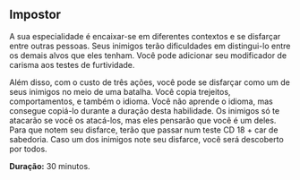 ## Impostor

A sua especialidade é encaixar-se em diferentes contextos e se disfarçar entre outras pessoas. Seus inimigos terão dificuldades em distingui-lo entre os demais alvos que eles tenham. Você pode adicionar seu modificador de carisma aos testes de furtividade.

Além disso, com o custo de três ações, você pode se disfarçar como um de seus inimigos no meio de uma batalha. Você copia trejeitos, comportamentos, e também o idioma. Você não aprende o idioma, mas consegue copiá-lo durante a duração desta habilidade. Os inimigos só te atacarão se você os atacá-los, mas eles pensarão que você é um deles. Para que notem seu disfarce, terão que passar num teste CD 18 + car de sabedoria. Caso um dos inimigos note seu disfarce, você será descoberto por todos.

**Duração:** 30 minutos.